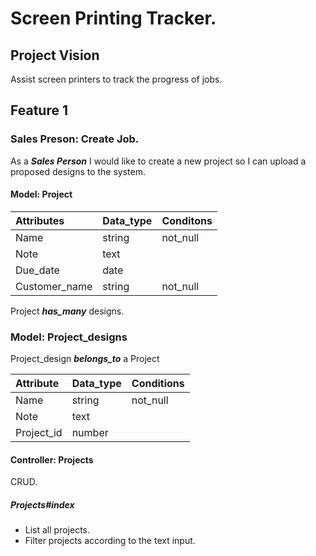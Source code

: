 # Screen Printing Tracker.

## Project Vision

Assist screen printers to track the progress of jobs.

## Feature 1

### Sales Preson: Create Job.

As a ***Sales Person*** I would like to create a new project so I can upload a proposed designs to the system.

#### Model: Project

| Attributes | Data_type | Conditons | 
| :--- | :--- | :--- |
| Name | string | not_null |
| Note | text | |
| Due_date | date | |
| Customer_name | string | not_null |

Project ***has_many*** designs.

### Model: Project_designs

Project_design ***belongs_to*** a Project

| Attribute | Data_type | Conditions |
| :--- | :--- | :--- |
| Name | string | not_null |
| Note | text | |
| Project_id | number |

#### Controller: Projects

CRUD.

##### Projects#index

- List all projects.
- Filter projects according to the text input.
